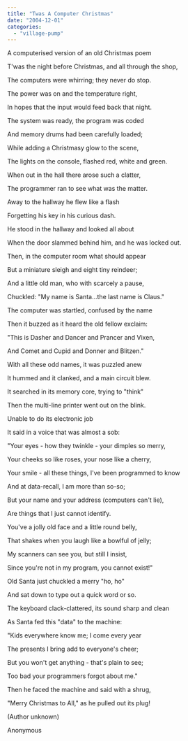 ```yaml
---
title: "Twas A Computer Christmas"
date: "2004-12-01"
categories: 
  - "village-pump"
---
```


A computerised version of an old Christmas poem

T'was the night before Christmas, and all through the shop,

The computers were whirring; they never do stop.

The power was on and the temperature right,

In hopes that the input would feed back that night.

The system was ready, the program was coded

And memory drums had been carefully loaded;

While adding a Christmasy glow to the scene,

The lights on the console, flashed red, white and green.

When out in the hall there arose such a clatter,

The programmer ran to see what was the matter.

Away to the hallway he flew like a flash

Forgetting his key in his curious dash.

He stood in the hallway and looked all about

When the door slammed behind him, and he was locked out.

Then, in the computer room what should appear

But a miniature sleigh and eight tiny reindeer;

And a little old man, who with scarcely a pause,

Chuckled: "My name is Santa...the last name is Claus."

The computer was startled, confused by the name

Then it buzzed as it heard the old fellow exclaim:

"This is Dasher and Dancer and Prancer and Vixen,

And Comet and Cupid and Donner and Blitzen."

With all these odd names, it was puzzled anew

It hummed and it clanked, and a main circuit blew.

It searched in its memory core, trying to "think"

Then the multi-line printer went out on the blink.

Unable to do its electronic job

It said in a voice that was almost a sob:

"Your eyes - how they twinkle - your dimples so merry,

Your cheeks so like roses, your nose like a cherry,

Your smile - all these things, I've been programmed to know

And at data-recall, I am more than so-so;

But your name and your address (computers can't lie),

Are things that I just cannot identify.

You've a jolly old face and a little round belly,

That shakes when you laugh like a bowlful of jelly;

My scanners can see you, but still I insist,

Since you're not in my program, you cannot exist!"

Old Santa just chuckled a merry "ho, ho"

And sat down to type out a quick word or so.

The keyboard clack-clattered, its sound sharp and clean

As Santa fed this "data" to the machine:

"Kids everywhere know me; I come every year

The presents I bring add to everyone's cheer;

But you won't get anything - that's plain to see;

Too bad your programmers forgot about me."

Then he faced the machine and said with a shrug,

"Merry Christmas to All," as he pulled out its plug!

(Author unknown)

Anonymous
